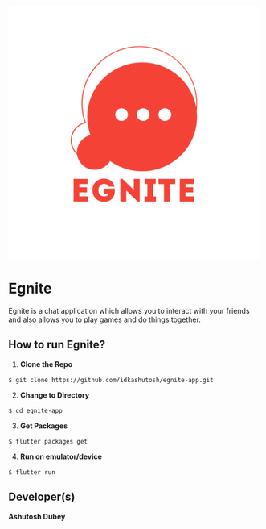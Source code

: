 <img src="assets/images/logo.png" aligh="center" width="500"/> 

# Egnite
Egnite is a chat application which allows you to interact with your friends and also allows you to play games and do things together.

## How to run Egnite?
1. **Clone the Repo**
```
$ git clone https://github.com/idkashutosh/egnite-app.git
```

2. **Change to Directory**
```
$ cd egnite-app
```

3. **Get Packages**
```
$ flutter packages get
```

4. **Run on emulator/device**
```
$ flutter run
```

## Developer(s)
**Ashutosh Dubey**
